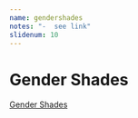 ```yaml
---
name: gendershades
notes: "-  see link"
slidenum: 10
---
```

# Gender Shades
[Gender Shades](http://gendershades.org/)